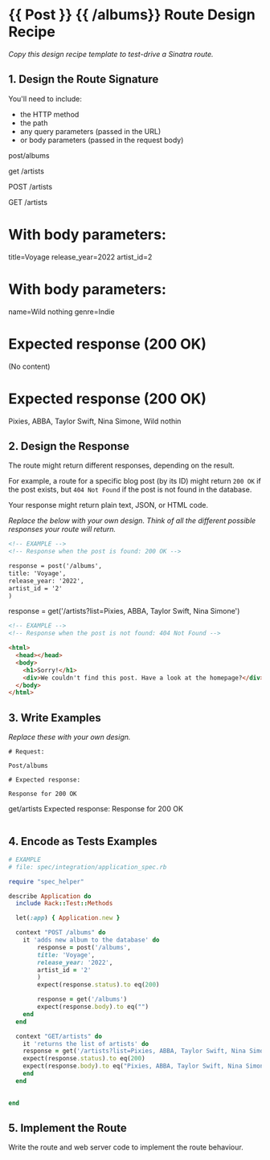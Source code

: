 # {{ Post }} {{ /albums}} Route Design Recipe

_Copy this design recipe template to test-drive a Sinatra route._

## 1. Design the Route Signature

You'll need to include:
  * the HTTP method
  * the path
  * any query parameters (passed in the URL)
  * or body parameters (passed in the request body)

  post/albums

  get /artists

  POST /artists

  GET /artists

# With body parameters:
title=Voyage
release_year=2022
artist_id=2

# With body parameters:
name=Wild nothing
genre=Indie

# Expected response (200 OK)
(No content)

# Expected response (200 OK)
Pixies, ABBA, Taylor Swift, Nina Simone, Wild nothin

## 2. Design the Response

The route might return different responses, depending on the result.

For example, a route for a specific blog post (by its ID) might return `200 OK` if the post exists, but `404 Not Found` if the post is not found in the database.

Your response might return plain text, JSON, or HTML code. 

_Replace the below with your own design. Think of all the different possible responses your route will return._

```html
<!-- EXAMPLE -->
<!-- Response when the post is found: 200 OK -->

response = post('/albums',
title: 'Voyage',
release_year: '2022',
artist_id = '2'
)
```
response = get('/artists?list=Pixies, ABBA, Taylor Swift, Nina Simone')
```html
<!-- EXAMPLE -->
<!-- Response when the post is not found: 404 Not Found -->

<html>
  <head></head>
  <body>
    <h1>Sorry!</h1>
    <div>We couldn't find this post. Have a look at the homepage?</div>
  </body>
</html>
```

## 3. Write Examples

_Replace these with your own design._

```
# Request:

Post/albums

# Expected response:

Response for 200 OK
```
get/artists
Expected response:
Response for 200 OK

```

```

## 4. Encode as Tests Examples

```ruby
# EXAMPLE
# file: spec/integration/application_spec.rb

require "spec_helper"

describe Application do
  include Rack::Test::Methods

  let(:app) { Application.new }

  context "POST /albums" do
    it 'adds new album to the database' do
        response = post('/albums',
        title: 'Voyage',
        release_year: '2022',
        artist_id = '2'
        )
        expect(response.status).to eq(200)

        response = get('/albums')
        expect(response.body).to eq("")
    end
  end

  context "GET/artists" do
    it 'returns the list of artists' do
    response = get('/artists?list=Pixies, ABBA, Taylor Swift, Nina Simone')
    expect(response.status).to eq(200)
    expect(response.body).to eq("Pixies, ABBA, Taylor Swift, Nina Simone")
    end
  end

  
end
```

## 5. Implement the Route

Write the route and web server code to implement the route behaviour.
